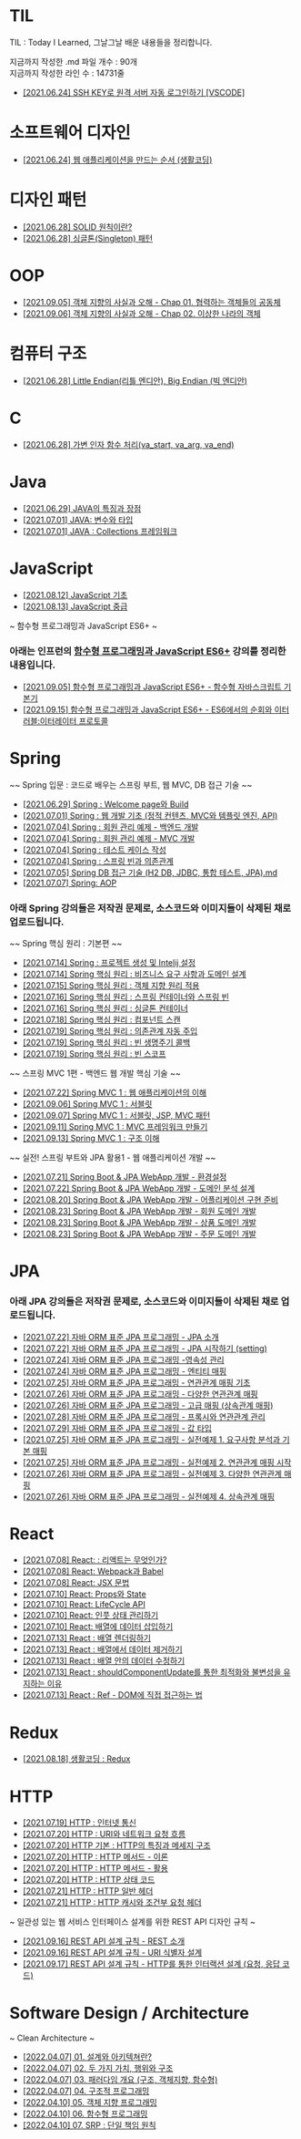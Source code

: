 # TIL

TIL : Today I Learned, 그날그날 배운 내용들을 정리합니다.

지금까지 작성한 .md 파일 개수 : 90개 <br />
지금까지 작성한 라인 수 : 14731줄 <br />

- [[2021.06.24]  SSH KEY로 원격 서버 자동 로그인하기 [VSCODE]](https://github.com/LemonDouble/TIL/blob/main/setting_development_environment/SSH%20KEY%EB%A1%9C%20%EC%9B%90%EA%B2%A9%20%EC%84%9C%EB%B2%84%20%EC%9E%90%EB%8F%99%20%EB%A1%9C%EA%B7%B8%EC%9D%B8%ED%95%98%EA%B8%B0%20%5BVSCODE%5D.md)

# 소프트웨어 디자인

- [[2021.06.24] 웹 애플리케이션을 만드는 순서 (생활코딩)](<https://github.com/LemonDouble/TIL/blob/main/software_design/%EC%9B%B9%20%EC%95%A0%ED%94%8C%EB%A6%AC%EC%BC%80%EC%9D%B4%EC%85%98%20%EB%A7%8C%EB%93%A4%EA%B8%B0%20-%20%EC%9B%B9%20%EC%95%A0%ED%94%8C%EB%A6%AC%EC%BC%80%EC%9D%B4%EC%85%98%EC%9D%84%20%EB%A7%8C%EB%93%9C%EB%8A%94%20%EC%88%9C%EC%84%9C%20(%EC%83%9D%ED%99%9C%EC%BD%94%EB%94%A9).md>)

# 디자인 패턴

- [[2021.06.28] SOLID 원칙이란?](https://github.com/LemonDouble/TIL/blob/main/design_pattern/SOLID%20%EC%9B%90%EC%B9%99%EC%9D%B4%EB%9E%80.md)
- [[2021.06.28] 싱글톤(Singleton) 패턴](<https://github.com/LemonDouble/TIL/blob/main/design_pattern/%EC%8B%B1%EA%B8%80%ED%86%A4(Singleton)%20%ED%8C%A8%ED%84%B4.md>)

# OOP
- [[2021.09.05] 객체 지향의 사실과 오해 - Chap 01. 협력하는 객체들의 공동체](https://github.com/LemonDouble/TIL/blob/main/OOP/%EA%B0%9D%EC%B2%B4%20%EC%A7%80%ED%96%A5%EC%9D%98%20%EC%82%AC%EC%8B%A4%EA%B3%BC%20%EC%98%A4%ED%95%B4%20-%20Chap%2001%20%ED%98%91%EB%A0%A5%ED%95%98%EB%8A%94%20%EA%B0%9D%EC%B2%B4.md)
- [[2021.09.06] 객체 지향의 사실과 오해 - Chap 02. 이상한 나라의 객체](https://github.com/LemonDouble/TIL/blob/main/OOP/%EA%B0%9D%EC%B2%B4%20%EC%A7%80%ED%96%A5%EC%9D%98%20%EC%82%AC%EC%8B%A4%EA%B3%BC%20%EC%98%A4%ED%95%B4%20-%20Chap%2002%20%EC%9D%B4%EC%83%81%ED%95%9C%20%EB%82%98%EB%9D%BC%EC%9D%98%20%EA%B0%9D%EC%B2%B4.md)

# 컴퓨터 구조

- [[2021.06.28] Little Endian(리틀 엔디안), Big Endian (빅 엔디안)](<https://github.com/LemonDouble/TIL/blob/main/computer_architecture/Little%20Endian(%EB%A6%AC%ED%8B%80%20%EC%97%94%EB%94%94%EC%95%88)%2C%20Big%20Endian%20(%EB%B9%85%20%EC%97%94%EB%94%94%EC%95%88).md>)

# C

- [[2021.06.28] 가변 인자 함수 처리(va_start, va_arg, va_end)](<https://github.com/LemonDouble/TIL/blob/main/C/%EA%B0%80%EB%B3%80%20%EC%9D%B8%EC%9E%90%20%ED%95%A8%EC%88%98%20%EC%B2%98%EB%A6%AC(va_start%2C%20va_arg%2C%20va_end).md>)

# Java

- [[2021.06.29] JAVA의 특징과 장점](https://github.com/LemonDouble/TIL/blob/main/java/JAVA%EC%9D%98%20%ED%8A%B9%EC%A7%95%EA%B3%BC%20%EC%9E%A5%EC%A0%90.md)
- [[2021.07.01] JAVA: 변수와 타입](https://github.com/LemonDouble/TIL/blob/main/java/JAVA%20%EB%B3%80%EC%88%98%EC%99%80%20%ED%83%80%EC%9E%85%20.md)
- [[2021.07.01] JAVA : Collections 프레임워크](https://github.com/LemonDouble/TIL/blob/main/java/JAVA%20Collections%20%ED%94%84%EB%A0%88%EC%9E%84%EC%9B%8C%ED%81%AC.md)

# JavaScript

- [[2021.08.12] JavaScript 기초](https://github.com/LemonDouble/TIL/blob/main/JavaScript/JavaScript%20%EA%B8%B0%EC%B4%88.md)
- [[2021.08.13] JavaScript 중급](https://github.com/LemonDouble/TIL/blob/main/JavaScript/Javascript%20%EC%A4%91%EA%B8%89.md)

~ 함수형 프로그래밍과 JavaScript ES6+ ~
### 아래는 인프런의 [함수형 프로그래밍과 JavaScript ES6+](https://www.inflearn.com/course/functional-es6/) 강의를 정리한 내용입니다.

- [[2021.09.05] 함수형 프로그래밍과 JavaScript ES6+ - 함수형 자바스크립트 기본기](https://github.com/LemonDouble/TIL/blob/main/JavaScript/%ED%95%A8%EC%88%98%ED%98%95%20%ED%94%84%EB%A1%9C%EA%B7%B8%EB%9E%98%EB%B0%8D%EA%B3%BC%20JavaScript%20ES6%2B%20-%20%ED%95%A8%EC%88%98%ED%98%95%20%EC%9E%90%EB%B0%94%EC%8A%A4%ED%81%AC%EB%A6%BD%ED%8A%B8%20%EA%B8%B0%EB%B3%B8%EA%B8%B0.md)
- [[2021.09.15] 함수형 프로그래밍과 JavaScript ES6+ - ES6에서의 순회와 이터러블:이터레이터 프로토콜](https://github.com/LemonDouble/TIL/blob/main/JavaScript/%ED%95%A8%EC%88%98%ED%98%95%20%ED%94%84%EB%A1%9C%EA%B7%B8%EB%9E%98%EB%B0%8D%EA%B3%BC%20JavaScript%20ES6%2B%20-%20ES6%EC%97%90%EC%84%9C%EC%9D%98%20%EC%88%9C%ED%9A%8C%EC%99%80%20%EC%9D%B4%ED%84%B0%EB%9F%AC%EB%B8%94%EC%9D%B4%ED%84%B0%EB%A0%88%EC%9D%B4%ED%84%B0%20%ED%94%84%EB%A1%9C%ED%86%A0%EC%BD%9C.md)

# Spring

~~ Spring 입문 : 코드로 배우는 스프링 부트, 웹 MVC, DB 접근 기술 ~~

- [[2021.06.29] Spring : Welcome page와 Build](https://github.com/LemonDouble/TIL/blob/main/spring/Spring%20Welcome%20page%EC%99%80%20Build.md)
- [[2021.07.01] Spring : 웹 개발 기초 (정적 컨텐츠, MVC와 템플릿 엔진, API)](<https://github.com/LemonDouble/TIL/blob/main/spring/Spring%20%EC%9B%B9%20%EA%B0%9C%EB%B0%9C%20%EA%B8%B0%EC%B4%88%20(%EC%A0%95%EC%A0%81%20%EC%BB%A8%ED%85%90%EC%B8%A0%2C%20MVC%EC%99%80%20%ED%85%9C%ED%94%8C%EB%A6%BF).md>)
- [[2021.07.04] Spring : 회원 관리 예제 - 백엔드 개발](https://github.com/LemonDouble/TIL/blob/main/spring/Spring%20%ED%9A%8C%EC%9B%90%20%EA%B4%80%EB%A6%AC%20%EC%98%88%EC%A0%9C%20-%20%EB%B0%B1%EC%97%94%EB%93%9C%20%EA%B0%9C%EB%B0%9C.md)
- [[2021.07.04] Spring : 회원 관리 예제 - MVC 개발](https://github.com/LemonDouble/TIL/blob/main/spring/Spring%20%ED%9A%8C%EC%9B%90%20%EA%B4%80%EB%A6%AC%20%EC%98%88%EC%A0%9C%20-%20MVC%20%EA%B0%9C%EB%B0%9C.md)
- [[2021.07.04] Spring : 테스트 케이스 작성](https://github.com/LemonDouble/TIL/blob/main/spring/Spring%20%ED%85%8C%EC%8A%A4%ED%8A%B8%20%EC%BC%80%EC%9D%B4%EC%8A%A4%20%EC%9E%91%EC%84%B1.md)
- [[2021.07.04] Spring : 스프링 빈과 의존관계](https://github.com/LemonDouble/TIL/blob/main/spring/Spring%20%EC%8A%A4%ED%94%84%EB%A7%81%20%EB%B9%88%EA%B3%BC%20%EC%9D%98%EC%A1%B4%EA%B4%80%EA%B3%84.md)
- [[2021.07.05] Spring DB 접근 기술 (H2 DB, JDBC, 통합 테스트, JPA).md](<https://github.com/LemonDouble/TIL/blob/main/spring/Spring%20DB%20%EC%A0%91%EA%B7%BC%20%EA%B8%B0%EC%88%A0%20(H2%20DB%2C%20JDBC%2C%20%ED%86%B5%ED%95%A9%20%ED%85%8C%EC%8A%A4%ED%8A%B8%2C%20JPA).md>)
- [[2021.07.07] Spring: AOP](https://github.com/LemonDouble/TIL/blob/main/spring/Spring%20AOP.md)

### 아래 Spring 강의들은 저작권 문제로, 소스코드와 이미지들이 삭제된 채로 업로드됩니다.

~~ Spring 핵심 원리 : 기본편 ~~

- [[2021.07.14] Spring : 프로젝트 생성 및 Intelij 설정](https://github.com/LemonDouble/TIL/blob/main/spring/Spring%20%ED%94%84%EB%A1%9C%EC%A0%9D%ED%8A%B8%20%EC%83%9D%EC%84%B1%20%EB%B0%8F%20Intelij%20%EC%84%A4%EC%A0%95.md)
- [[2021.07.14] Spring 핵심 원리 : 비즈니스 요구 사항과 도메인 설계](https://github.com/LemonDouble/TIL/blob/main/spring/Spring%20%ED%95%B5%EC%8B%AC%20%EC%9B%90%EB%A6%AC%20%EB%B9%84%EC%A6%88%EB%8B%88%EC%8A%A4%20%EC%9A%94%EA%B5%AC%20%EC%82%AC%ED%95%AD%EA%B3%BC%20%EB%8F%84%EB%A9%94%EC%9D%B8.md)
- [[2021.07.15] Spring 핵심 원리 : 객체 지향 원리 적용](https://github.com/LemonDouble/TIL/blob/main/spring/Spring%20%ED%95%B5%EC%8B%AC%20%EC%9B%90%EB%A6%AC%20%EA%B0%9D%EC%B2%B4%20%EC%A7%80%ED%96%A5%20%EC%9B%90%EB%A6%AC%20%EC%A0%81%EC%9A%A9.md)
- [[2021.07.16] Spring 핵심 원리 : 스프링 컨테이너와 스프링 빈](https://github.com/LemonDouble/TIL/blob/main/spring/Spring%20%ED%95%B5%EC%8B%AC%20%EC%9B%90%EB%A6%AC%20%EC%8A%A4%ED%94%84%EB%A7%81%20%EC%BB%A8%ED%85%8C%EC%9D%B4%EB%84%88%EC%99%80%20%EC%8A%A4%ED%94%84%EB%A7%81%20%EB%B9%88.md)
- [[2021.07.16] Spring 핵심 원리 : 싱글톤 컨테이너](https://github.com/LemonDouble/TIL/blob/main/spring/Spring%20%ED%95%B5%EC%8B%AC%20%EC%9B%90%EB%A6%AC%20%EC%8B%B1%EA%B8%80%ED%86%A4%20%EC%BB%A8%ED%85%8C%EC%9D%B4%EB%84%88.md)
- [[2021.07.18] Spring 핵심 원리 : 컴포넌트 스캔](https://github.com/LemonDouble/TIL/blob/main/spring/Spring%20%ED%95%B5%EC%8B%AC%20%EC%9B%90%EB%A6%AC%20%EC%BB%B4%ED%8F%AC%EB%84%8C%ED%8A%B8%20%EC%8A%A4%EC%BA%94.md)
- [[2021.07.19] Spring 핵심 원리 : 의존관계 자동 주입](https://github.com/LemonDouble/TIL/blob/main/spring/Spring%20%ED%95%B5%EC%8B%AC%20%EC%9B%90%EB%A6%AC%20%EC%9D%98%EC%A1%B4%EA%B4%80%EA%B3%84%20%EC%9E%90%EB%8F%99%20%EC%A3%BC%EC%9E%85.md)
- [[2021.07.19] Spring 핵심 원리 : 빈 생명주기 콜백](https://github.com/LemonDouble/TIL/blob/main/spring/Spring%20%ED%95%B5%EC%8B%AC%20%EC%9B%90%EB%A6%AC%20%EB%B9%88%20%EC%83%9D%EB%AA%85%EC%A3%BC%EA%B8%B0%20%EC%BD%9C%EB%B0%B1%20.md)
- [[2021.07.19] Spring 핵심 원리 : 빈 스코프](https://github.com/LemonDouble/TIL/blob/main/spring/Spring%20%ED%95%B5%EC%8B%AC%20%EC%9B%90%EB%A6%AC%20%EB%B9%88%20%EC%8A%A4%EC%BD%94%ED%94%84.md)

~~ 스프링 MVC 1편 - 백엔드 웹 개발 핵심 기술 ~~

- [[2021.07.22] Spring MVC 1 : 웹 애플리케이션의 이해](https://github.com/LemonDouble/TIL/blob/main/spring/Spring%20MVC%201%20%EC%9B%B9%20%EC%95%A0%ED%94%8C%EB%A6%AC%EC%BC%80%EC%9D%B4%EC%85%98%EC%9D%98%20%EC%9D%B4%ED%95%B4.md)
- [[2021.09.06] Spring MVC 1 : 서블릿](https://github.com/LemonDouble/TIL/blob/main/spring/Spring%20MVC%201%20%EC%84%9C%EB%B8%94%EB%A6%BF.md)
- [[2021.09.07] Spring MVC 1 : 서블릿, JSP, MVC 패턴](https://github.com/LemonDouble/TIL/blob/main/spring/Spring%20MVC%201%20%EC%84%9C%EB%B8%94%EB%A6%BF%2C%20JSP%2C%20MVC%20%ED%8C%A8%ED%84%B4.md)
- [[2021.09.11] Spring MVC 1 : MVC 프레임워크 만들기](https://github.com/LemonDouble/TIL/blob/main/spring/Spring%20MVC%201%20MVC%20%ED%94%84%EB%A0%88%EC%9E%84%EC%9B%8C%ED%81%AC%20%EB%A7%8C%EB%93%A4%EA%B8%B0.md)
- [[2021.09.13] Spring MVC 1 : 구조 이해](https://github.com/LemonDouble/TIL/blob/main/spring/Spring%20MVC%201%20%EA%B5%AC%EC%A1%B0%20%EC%9D%B4%ED%95%B4.md)


~~ 실전! 스프링 부트와 JPA 활용1 - 웹 애플리케이션 개발 ~~

- [[2021.07.21] Spring Boot & JPA WebApp 개발 - 환경설정](https://github.com/LemonDouble/TIL/blob/main/spring/Spring%20Boot%20%26%20JPA%20WebApp%20%EA%B0%9C%EB%B0%9C%20-%20%ED%99%98%EA%B2%BD%EC%84%A4%EC%A0%95.md)
- [[2021.07.22] Spring Boot & JPA WebApp 개발 - 도메인 분석 설계](https://github.com/LemonDouble/TIL/blob/main/spring/Spring%20Boot%20%26%20JPA%20WebApp%20%EA%B0%9C%EB%B0%9C%20-%20%EB%8F%84%EB%A9%94%EC%9D%B8%20%EB%B6%84%EC%84%9D%20%EC%84%A4%EA%B3%84.md)
- [[2021.08.20] Spring Boot & JPA WebApp 개발 - 어플리케이션 구현 준비](https://github.com/LemonDouble/TIL/blob/main/spring/Spring%20Boot%20%26%20JPA%20WebApp%20%EA%B0%9C%EB%B0%9C%20-%20%EC%96%B4%ED%94%8C%EB%A6%AC%EC%BC%80%EC%9D%B4%EC%85%98%20%EA%B5%AC%ED%98%84%20%EC%A4%80%EB%B9%84.md)
- [[2021.08.23] Spring Boot & JPA WebApp 개발 - 회원 도메인 개발](https://github.com/LemonDouble/TIL/blob/main/spring/Spring%20Boot%20%26%20JPA%20WebApp%20%EA%B0%9C%EB%B0%9C%20-%20%ED%9A%8C%EC%9B%90%20%EB%8F%84%EB%A9%94%EC%9D%B8%20%EA%B0%9C%EB%B0%9C.md)
- [[2021.08.23] Spring Boot & JPA WebApp 개발 - 상품 도메인 개발](https://github.com/LemonDouble/TIL/blob/main/spring/Spring%20Boot%20%26%20JPA%20WebApp%20%EA%B0%9C%EB%B0%9C%20-%20%EC%83%81%ED%92%88%20%EB%8F%84%EB%A9%94%EC%9D%B8%20%EA%B0%9C%EB%B0%9C.md)
- [[2021.08.23] Spring Boot & JPA WebApp 개발 - 주문 도메인 개발](https://github.com/LemonDouble/TIL/blob/main/spring/Spring%20Boot%20%26%20JPA%20WebApp%20%EA%B0%9C%EB%B0%9C%20-%20%EC%A3%BC%EB%AC%B8%20%EB%8F%84%EB%A9%94%EC%9D%B8%20%EA%B0%9C%EB%B0%9C.md)

# JPA

### 아래 JPA 강의들은 저작권 문제로, 소스코드와 이미지들이 삭제된 채로 업로드됩니다.

- [[2021.07.22] 자바 ORM 표준 JPA 프로그래밍 - JPA 소개](https://github.com/LemonDouble/TIL/blob/main/JPA/%EC%9E%90%EB%B0%94%20ORM%20%ED%91%9C%EC%A4%80%20JPA%20%ED%94%84%EB%A1%9C%EA%B7%B8%EB%9E%98%EB%B0%8D%20-%20JPA%20%EC%86%8C%EA%B0%9C.md)
- [[2021.07.22] 자바 ORM 표준 JPA 프로그래밍 - JPA 시작하기 (setting)](https://github.com/LemonDouble/TIL/blob/main/JPA/%EC%9E%90%EB%B0%94%20ORM%20%ED%91%9C%EC%A4%80%20JPA%20%ED%94%84%EB%A1%9C%EA%B7%B8%EB%9E%98%EB%B0%8D%20-%20JPA%20%EC%8B%9C%EC%9E%91%ED%95%98%EA%B8%B0.md)
- [[2021.07.24] 자바 ORM 표준 JPA 프로그래밍 -영속성 관리](https://github.com/LemonDouble/TIL/blob/main/JPA/%EC%9E%90%EB%B0%94%20ORM%20%ED%91%9C%EC%A4%80%20JPA%20%ED%94%84%EB%A1%9C%EA%B7%B8%EB%9E%98%EB%B0%8D%20-%EC%98%81%EC%86%8D%EC%84%B1%20%EA%B4%80%EB%A6%AC.md)
- [[2021.07.24] 자바 ORM 표준 JPA 프로그래밍 - 엔티티 매핑](https://github.com/LemonDouble/TIL/blob/main/JPA/%EC%9E%90%EB%B0%94%20ORM%20%ED%91%9C%EC%A4%80%20JPA%20%ED%94%84%EB%A1%9C%EA%B7%B8%EB%9E%98%EB%B0%8D%20-%20%EC%97%94%ED%8B%B0%ED%8B%B0%20%EB%A7%A4%ED%95%91.md)
- [[2021.07.25] 자바 ORM 표준 JPA 프로그래밍 - 연관관계 매핑 기초](https://github.com/LemonDouble/TIL/blob/main/JPA/%EC%9E%90%EB%B0%94%20ORM%20%ED%91%9C%EC%A4%80%20JPA%20%ED%94%84%EB%A1%9C%EA%B7%B8%EB%9E%98%EB%B0%8D%20-%20%EC%97%B0%EA%B4%80%EA%B4%80%EA%B3%84%20%EB%A7%A4%ED%95%91.md)
- [[2021.07.26] 자바 ORM 표준 JPA 프로그래밍 - 다양한 연관관계 매핑](https://github.com/LemonDouble/TIL/blob/main/JPA/%EC%9E%90%EB%B0%94%20ORM%20%ED%91%9C%EC%A4%80%20JPA%20%ED%94%84%EB%A1%9C%EA%B7%B8%EB%9E%98%EB%B0%8D%20-%20%EB%8B%A4%EC%96%91%ED%95%9C%20%EC%97%B0%EA%B4%80%EA%B4%80%EA%B3%84%20%EB%A7%A4%ED%95%91.md)
- [[2021.07.26] 자바 ORM 표준 JPA 프로그래밍 - 고급 매핑 (상속관계 매핑)](<https://github.com/LemonDouble/TIL/blob/main/JPA/%EC%9E%90%EB%B0%94%20ORM%20%ED%91%9C%EC%A4%80%20JPA%20%ED%94%84%EB%A1%9C%EA%B7%B8%EB%9E%98%EB%B0%8D%20-%20%EA%B3%A0%EA%B8%89%20%EB%A7%A4%ED%95%91%20(%EC%83%81%EC%86%8D%EA%B4%80%EA%B3%84%20%EB%A7%A4%ED%95%91).md>)
- [[2021.07.28] 자바 ORM 표준 JPA 프로그래밍 - 프록시와 연관관계 관리](https://github.com/LemonDouble/TIL/blob/main/JPA/%EC%9E%90%EB%B0%94%20ORM%20%ED%91%9C%EC%A4%80%20JPA%20%ED%94%84%EB%A1%9C%EA%B7%B8%EB%9E%98%EB%B0%8D%20-%20%ED%94%84%EB%A1%9D%EC%8B%9C%EC%99%80%20%EC%97%B0%EA%B4%80%EA%B4%80%EA%B3%84%20%EA%B4%80%EB%A6%AC.md)
- [[2021.07.29] 자바 ORM 표준 JPA 프로그래밍 - 값 타입](https://github.com/LemonDouble/TIL/blob/main/JPA/%EC%9E%90%EB%B0%94%20ORM%20%ED%91%9C%EC%A4%80%20JPA%20%ED%94%84%EB%A1%9C%EA%B7%B8%EB%9E%98%EB%B0%8D%20-%20%EA%B0%92%20%ED%83%80%EC%9E%85.md)
- [[2021.07.25] 자바 ORM 표준 JPA 프로그래밍 - 실전예제 1. 요구사항 분석과 기본 매핑](https://github.com/LemonDouble/TIL/blob/main/JPA/%EC%9E%90%EB%B0%94%20ORM%20%ED%91%9C%EC%A4%80%20JPA%20%ED%94%84%EB%A1%9C%EA%B7%B8%EB%9E%98%EB%B0%8D%20-%20%EC%8B%A4%EC%A0%84%EC%98%88%EC%A0%9C%201%20%EC%9A%94%EA%B5%AC%EC%82%AC%ED%95%AD%20%EB%B6%84%EC%84%9D%EA%B3%BC%20%EA%B8%B0%EB%B3%B8%20%EB%A7%A4%ED%95%91.md)
- [[2021.07.25] 자바 ORM 표준 JPA 프로그래밍 - 실전예제 2. 연관관계 매핑 시작](https://github.com/LemonDouble/TIL/blob/main/JPA/%EC%9E%90%EB%B0%94%20ORM%20%ED%91%9C%EC%A4%80%20JPA%20%ED%94%84%EB%A1%9C%EA%B7%B8%EB%9E%98%EB%B0%8D%20-%20%EC%8B%A4%EC%A0%84%EC%98%88%EC%A0%9C%202%20%EC%97%B0%EA%B4%80%EA%B4%80%EA%B3%84%20%EB%A7%A4%ED%95%91%20%EC%8B%9C%EC%9E%91.md)
- [[2021.07.26] 자바 ORM 표준 JPA 프로그래밍 - 실전예제 3. 다양한 연관관계 매핑](https://github.com/LemonDouble/TIL/blob/main/JPA/%EC%9E%90%EB%B0%94%20ORM%20%ED%91%9C%EC%A4%80%20JPA%20%ED%94%84%EB%A1%9C%EA%B7%B8%EB%9E%98%EB%B0%8D%20-%20%EC%8B%A4%EC%A0%84%EC%98%88%EC%A0%9C%203%20%EB%8B%A4%EC%96%91%ED%95%9C%20%EC%97%B0%EA%B4%80%EA%B4%80%EA%B3%84%20%EB%A7%A4%ED%95%91.md)
- [[2021.07.26] 자바 ORM 표준 JPA 프로그래밍 - 실전예제 4. 상속관계 매핑](https://github.com/LemonDouble/TIL/blob/main/JPA/%EC%9E%90%EB%B0%94%20ORM%20%ED%91%9C%EC%A4%80%20JPA%20%ED%94%84%EB%A1%9C%EA%B7%B8%EB%9E%98%EB%B0%8D%20-%20%EC%8B%A4%EC%A0%84%EC%98%88%EC%A0%9C%204.%20%EC%83%81%EC%86%8D%EA%B4%80%EA%B3%84%20%EB%A7%A4%ED%95%91.md)

# React

- [[2021.07.08] React: : 리액트는 무엇인가?](https://github.com/LemonDouble/TIL/blob/main/react/React%20%EB%A6%AC%EC%95%A1%ED%8A%B8%EB%8A%94%20%EB%AC%B4%EC%97%87%EC%9D%B8%EA%B0%80.md)
- [[2021.07.08] React: Webpack과 Babel](https://github.com/LemonDouble/TIL/blob/main/react/React%20Webpack%EA%B3%BC%20Babel.md)
- [[2021.07.08] React: JSX 문법](https://github.com/LemonDouble/TIL/blob/main/react/React%20JSX%20%EB%AC%B8%EB%B2%95.md)
- [[2021.07.10] React: Props와 State](https://github.com/LemonDouble/TIL/blob/main/react/React%20Props%EC%99%80%20State.md)
- [[2021.07.10] React: LifeCycle API](https://github.com/LemonDouble/TIL/blob/main/react/React%20LifeCycle%20API.md)
- [[2021.07.10] React: 인풋 상태 관리하기](https://github.com/LemonDouble/TIL/blob/main/react/React%20%EC%9D%B8%ED%92%8B%20%EC%83%81%ED%83%9C%20%EA%B4%80%EB%A6%AC%ED%95%98%EA%B8%B0.md)
- [[2021.07.10] React: 배열에 데이터 삽입하기](https://github.com/LemonDouble/TIL/blob/main/react/React%20%EB%B0%B0%EC%97%B4%EC%97%90%20%EB%8D%B0%EC%9D%B4%ED%84%B0%20%EC%82%BD%EC%9E%85%ED%95%98%EA%B8%B0.md)
- [[2021.07.13] React : 배열 렌더링하기](https://github.com/LemonDouble/TIL/blob/main/react/React%20%EB%B0%B0%EC%97%B4%20%EB%A0%8C%EB%8D%94%EB%A7%81%ED%95%98%EA%B8%B0.md)
- [[2021.07.13] React : 배열에서 데이터 제거하기](https://github.com/LemonDouble/TIL/blob/main/react/React%20%EB%B0%B0%EC%97%B4%EC%97%90%EC%84%9C%20%EB%8D%B0%EC%9D%B4%ED%84%B0%20%EC%A0%9C%EA%B1%B0%ED%95%98%EA%B8%B0.md)
- [[2021.07.13] React : 배열 안의 데이터 수정하기](https://github.com/LemonDouble/TIL/blob/main/react/React%20%EB%B0%B0%EC%97%B4%20%EC%95%88%EC%9D%98%20%EB%8D%B0%EC%9D%B4%ED%84%B0%20%EC%88%98%EC%A0%95%ED%95%98%EA%B8%B0.md)
- [[2021.07.13] React : shouldComponentUpdate를 통한 최적화와 불변성을 유지하는 이유](https://github.com/LemonDouble/TIL/blob/main/react/React%20shouldComponentUpdate%EB%A5%BC%20%ED%86%B5%ED%95%9C%20%EC%B5%9C%EC%A0%81%ED%99%94%EC%99%80%20%EB%B6%88%EB%B3%80%EC%84%B1%EC%9D%84%20%EC%9C%A0%EC%A7%80%ED%95%98%EB%8A%94%20%EC%9D%B4%EC%9C%A0.md)
- [[2021.07.13] React : Ref - DOM에 직접 접근하는 법](https://github.com/LemonDouble/TIL/blob/main/react/React%20Ref%20-%20DOM%EC%97%90%20%EC%A7%81%EC%A0%91%20%EC%A0%91%EA%B7%BC%ED%95%98%EB%8A%94%20%EB%B2%95.md)

# Redux

- [[2021.08.18] 생활코딩 : Redux](https://github.com/LemonDouble/TIL/blob/main/Redux/%EC%83%9D%ED%99%9C%EC%BD%94%EB%94%A9%20Redux.md)

# HTTP

- [[2021.07.19] HTTP : 인터넷 통신](https://github.com/LemonDouble/TIL/blob/main/HTTP/HTTP%20%EC%9D%B8%ED%84%B0%EB%84%B7%20%ED%86%B5%EC%8B%A0.md)
- [[2021.07.20] HTTP : URI와 네트워크 요청 흐름](https://github.com/LemonDouble/TIL/blob/main/HTTP/HTTP%20URI%EC%99%80%20%EB%84%A4%ED%8A%B8%EC%9B%8C%ED%81%AC%20%EC%9A%94%EC%B2%AD%20%ED%9D%90%EB%A6%84.md)
- [[2021.07.20] HTTP 기본 : HTTP의 특징과 메세지 구조](https://github.com/LemonDouble/TIL/blob/main/HTTP/HTTP%20%EA%B8%B0%EB%B3%B8%20HTTP%EC%9D%98%20%ED%8A%B9%EC%A7%95%EA%B3%BC%20%EB%A9%94%EC%84%B8%EC%A7%80%20%EA%B5%AC%EC%A1%B0.md)
- [[2021.07.20] HTTP : HTTP 메서드 - 이론](https://github.com/LemonDouble/TIL/blob/main/HTTP/HTTP%20HTTP%20%EB%A9%94%EC%84%9C%EB%93%9C%20-%20%EC%9D%B4%EB%A1%A0.md)
- [[2021.07.20] HTTP : HTTP 메서드 - 활용](https://github.com/LemonDouble/TIL/blob/main/HTTP/HTTP%20HTTP%20%EB%A9%94%EC%84%9C%EB%93%9C%20-%20%ED%99%9C%EC%9A%A9.md)
- [[2021.07.20] HTTP : HTTP 상태 코드](https://github.com/LemonDouble/TIL/blob/main/HTTP/HTTP%20HTTP%20%EC%83%81%ED%83%9C%20%EC%BD%94%EB%93%9C.md)
- [[2021.07.21] HTTP : HTTP 일반 헤더](https://github.com/LemonDouble/TIL/blob/main/HTTP/HTTP%20HTTP%20%ED%97%A4%EB%8D%94%20-%20%EC%9D%BC%EB%B0%98%20%ED%97%A4%EB%8D%94.md)
- [[2021.07.21] HTTP : HTTP 캐시와 조건부 요청 헤더](https://github.com/LemonDouble/TIL/blob/main/HTTP/HTTP%20HTTP%20%ED%97%A4%EB%8D%94%20-%20%EC%BA%90%EC%8B%9C%EC%99%80%20%EC%A1%B0%EA%B1%B4%EB%B6%80%20%EC%9A%94%EC%B2%AD%20%ED%97%A4%EB%8D%94%20.md)

~ 일관성 있는 웹 서비스 인터페이스 설계를 위한 REST API 디자인 규칙 ~
- [[2021.09.16] REST API 설계 규칙 - REST 소개](https://github.com/LemonDouble/TIL/blob/main/HTTP/REST%20API%20%EC%84%A4%EA%B3%84%20%EA%B7%9C%EC%B9%99%20-%20REST%20%EC%86%8C%EA%B0%9C.md)
- [[2021.09.16] REST API 설계 규칙 - URI 식별자 설계](https://github.com/LemonDouble/TIL/blob/main/HTTP/REST%20API%20%EC%84%A4%EA%B3%84%20%EA%B7%9C%EC%B9%99%20-%20URI%20%EC%8B%9D%EB%B3%84%EC%9E%90%20%EC%84%A4%EA%B3%84.md)
- [[2021.09.17] REST API 설계 규칙 - HTTP를 통한 인터랙션 설계 (요청, 응답 코드)](https://github.com/LemonDouble/TIL/blob/main/HTTP/REST%20API%20%EC%84%A4%EA%B3%84%20%EA%B7%9C%EC%B9%99%20-%20HTTP%EB%A5%BC%20%ED%86%B5%ED%95%9C%20%EC%9D%B8%ED%84%B0%EB%9E%99%EC%85%98%20%EC%84%A4%EA%B3%84%20(%EC%9A%94%EC%B2%AD,%20%EC%9D%91%EB%8B%B5%20%EC%BD%94%EB%93%9C).md)

# Software Design / Architecture 

~ Clean Architecture ~

- [[2022.04.07] 01. 설계와 아키텍쳐란?](https://github.com/LemonDouble/TIL/blob/main/book/Clean%20Architecture/01._%EC%84%A4%EA%B3%84%EC%99%80_%EC%95%84%ED%82%A4%ED%85%8D%EC%B3%90%EB%9E%80.md)
- [[2022.04.07] 02. 두 가지 가치, 행위와 구조](https://github.com/LemonDouble/TIL/blob/main/book/Clean%20Architecture/02._%EB%91%90_%EA%B0%80%EC%A7%80_%EA%B0%80%EC%B9%98%2C_%ED%96%89%EC%9C%84%EC%99%80_%EA%B5%AC%EC%A1%B0.md)
- [[2022.04.07] 03. 패러다임 개요 (구조, 객체지향, 함수형)](https://github.com/LemonDouble/TIL/blob/main/book/Clean%20Architecture/03._%ED%8C%A8%EB%9F%AC%EB%8B%A4%EC%9E%84_%EA%B0%9C%EC%9A%94(%EA%B5%AC%EC%A1%B0%2C%EA%B0%9D%EC%B2%B4%EC%A7%80%ED%96%A5%2C%ED%95%A8%EC%88%98%ED%98%95).md)
- [[2022.04.07] 04. 구조적 프로그래밍](https://github.com/LemonDouble/TIL/blob/main/book/Clean%20Architecture/04._%EA%B5%AC%EC%A1%B0%EC%A0%81_%ED%94%84%EB%A1%9C%EA%B7%B8%EB%9E%98%EB%B0%8D.md)
- [[2022.04.10] 05. 객체 지향 프로그래밍](https://github.com/LemonDouble/TIL/blob/main/book/Clean%20Architecture/05._%EA%B0%9D%EC%B2%B4_%EC%A7%80%ED%96%A5_%ED%94%84%EB%A1%9C%EA%B7%B8%EB%9E%98%EB%B0%8D.md)
- [[2022.04.10] 06. 함수형 프로그래밍](https://github.com/LemonDouble/TIL/blob/main/book/Clean%20Architecture/06._%ED%95%A8%EC%88%98%ED%98%95_%ED%94%84%EB%A1%9C%EA%B7%B8%EB%9E%98%EB%B0%8D.md)
- [[2022.04.10] 07. SRP : 단일 책임 원칙](https://github.com/LemonDouble/TIL/blob/main/book/Clean%20Architecture/07._SRP_%EB%8B%A8%EC%9D%BC_%EC%B1%85%EC%9E%84_%EC%9B%90%EC%B9%99.md)
